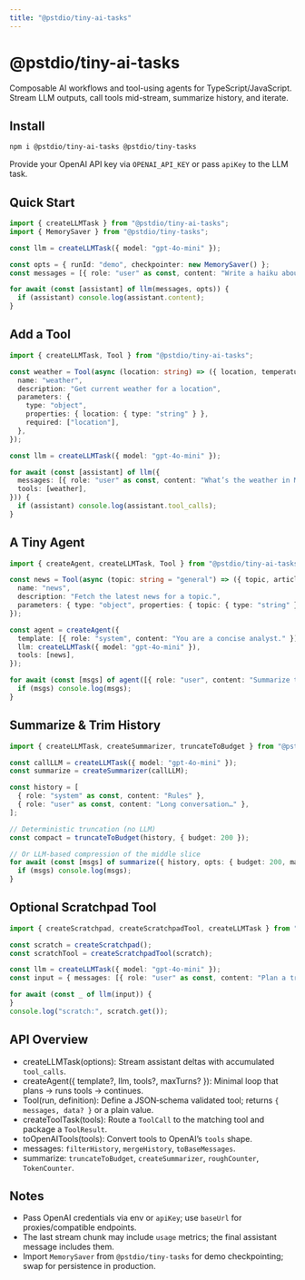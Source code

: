 ```yaml
---
title: "@pstdio/tiny-ai-tasks"
---
```


# @pstdio/tiny-ai-tasks

Composable AI workflows and tool-using agents for TypeScript/JavaScript. Stream LLM outputs, call tools mid-stream, summarize history, and iterate.

## Install

```bash
npm i @pstdio/tiny-ai-tasks @pstdio/tiny-tasks
```

Provide your OpenAI API key via `OPENAI_API_KEY` or pass `apiKey` to the LLM task.

## Quick Start

```ts
import { createLLMTask } from "@pstdio/tiny-ai-tasks";
import { MemorySaver } from "@pstdio/tiny-tasks";

const llm = createLLMTask({ model: "gpt-4o-mini" });

const opts = { runId: "demo", checkpointer: new MemorySaver() };
const messages = [{ role: "user" as const, content: "Write a haiku about databases." }];

for await (const [assistant] of llm(messages, opts)) {
  if (assistant) console.log(assistant.content);
}
```

## Add a Tool

```ts
import { createLLMTask, Tool } from "@pstdio/tiny-ai-tasks";

const weather = Tool(async (location: string) => ({ location, temperature: 72, condition: "Sunny" }), {
  name: "weather",
  description: "Get current weather for a location",
  parameters: {
    type: "object",
    properties: { location: { type: "string" } },
    required: ["location"],
  },
});

const llm = createLLMTask({ model: "gpt-4o-mini" });

for await (const [assistant] of llm({
  messages: [{ role: "user" as const, content: "What’s the weather in Miami?" }],
  tools: [weather],
})) {
  if (assistant) console.log(assistant.tool_calls);
}
```

## A Tiny Agent

```ts
import { createAgent, createLLMTask, Tool } from "@pstdio/tiny-ai-tasks";

const news = Tool(async (topic: string = "general") => ({ topic, articles: [{ title: "Demo" }] }), {
  name: "news",
  description: "Fetch the latest news for a topic.",
  parameters: { type: "object", properties: { topic: { type: "string" } } },
});

const agent = createAgent({
  template: [{ role: "system", content: "You are a concise analyst." }],
  llm: createLLMTask({ model: "gpt-4o-mini" }),
  tools: [news],
});

for await (const [msgs] of agent([{ role: "user", content: "Summarize today’s tech news." }])) {
  if (msgs) console.log(msgs);
}
```

## Summarize & Trim History

```ts
import { createLLMTask, createSummarizer, truncateToBudget } from "@pstdio/tiny-ai-tasks";

const callLLM = createLLMTask({ model: "gpt-4o-mini" });
const summarize = createSummarizer(callLLM);

const history = [
  { role: "system" as const, content: "Rules" },
  { role: "user" as const, content: "Long conversation…" },
];

// Deterministic truncation (no LLM)
const compact = truncateToBudget(history, { budget: 200 });

// Or LLM-based compression of the middle slice
for await (const [msgs] of summarize({ history, opts: { budget: 200, markSummary: true } })) {
  if (msgs) console.log(msgs);
}
```

## Optional Scratchpad Tool

```ts
import { createScratchpad, createScratchpadTool, createLLMTask } from "@pstdio/tiny-ai-tasks";

const scratch = createScratchpad();
const scratchTool = createScratchpadTool(scratch);

const llm = createLLMTask({ model: "gpt-4o-mini" });
const input = { messages: [{ role: "user" as const, content: "Plan a trip" }], tools: [scratchTool] };

for await (const _ of llm(input)) {
}
console.log("scratch:", scratch.get());
```

## API Overview

- createLLMTask(options): Stream assistant deltas with accumulated `tool_calls`.
- createAgent({ template?, llm, tools?, maxTurns? }): Minimal loop that plans → runs tools → continues.
- Tool(run, definition): Define a JSON‑schema validated tool; returns `{ messages, data? }` or a plain value.
- createToolTask(tools): Route a `ToolCall` to the matching tool and package a `ToolResult`.
- toOpenAITools(tools): Convert tools to OpenAI’s `tools` shape.
- messages: `filterHistory`, `mergeHistory`, `toBaseMessages`.
- summarize: `truncateToBudget`, `createSummarizer`, `roughCounter`, `TokenCounter`.

## Notes

- Pass OpenAI credentials via env or `apiKey`; use `baseUrl` for proxies/compatible endpoints.
- The last stream chunk may include `usage` metrics; the final assistant message includes them.
- Import `MemorySaver` from `@pstdio/tiny-tasks` for demo checkpointing; swap for persistence in production.
